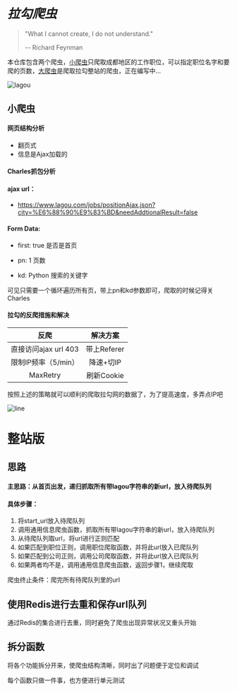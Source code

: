 # *拉勾爬虫*

> "What I cannot create, I do not understand."
>
> -- Richard Feynman



本仓库包含两个爬虫，[小爬虫](https://github.com/huangke19/LagouSpider/blob/master/lagou_index_page.py)只爬取成都地区的工作职位，可以指定职位名字和要爬的页数，[大爬虫](https://github.com/huangke19/LagouSpider/blob/master/lagou_whole_site.py)是爬取拉勾整站的爬虫，正在编写中...



![lagou](https://github.com/huangke19/LagouSpider/raw/master/lagou.jpg)



## 小爬虫


#### 网页结构分析

- 翻页式
- 信息是Ajax加载的



#### Charles抓包分析

#### ajax url：

- https://www.lagou.com/jobs/positionAjax.json?city=%E6%88%90%E9%83%BD&needAddtionalResult=false


#### Form Data:

- first:  true       是否是首页

- pn:	1		页数

- kd: Python	搜索的关键字


可见只需要一个循环遍历所有页，带上pn和kd参数即可，爬取的时候记得关Charles



#### 拉勾的反爬措施和解决

|         反爬         |  解决方案   |
| :------------------: | :---------: |
| 直接访问ajax url 403 | 带上Referer |
| 限制IP频率（5/min）  |  降速+切IP  |
|       MaxRetry       | 刷新Cookie  |

按照上述的策略就可以顺利的爬取拉勾网的数据了，为了提高速度，多弄点IP吧







![line](https://github.com/huangke19/LagouSpider/raw/master/lines/fgx1.jpg)

# 整站版



## 思路

#### 主思路：从首页出发，递归抓取所有带lagou字符串的新url，放入待爬队列

#### 具体步骤：

1. 将start_url放入待爬队列
2. 调用通用信息爬虫函数，抓取所有带lagou字符串的新url，放入待爬队列
3. 从待爬队列取url，将url进行正则匹配
4. 如果匹配到职位正则，调用职位爬取函数，并将此url放入已爬队列
5. 如果匹配到公司正则，调用公司爬取函数，并将此url放入已爬队列
6. 如果两者均不是，调用通用信息爬虫函数，返回步骤1，继续爬取

爬虫终止条件：爬完所有待爬队列里的url



## 使用Redis进行去重和保存url队列

通过Redis的集合进行去重，同时避免了爬虫出现异常状况又重头开始



## 拆分函数

将各个功能拆分开来，使爬虫结构清晰，同时出了问题便于定位和调试

每个函数只做一件事，也方便进行单元测试

